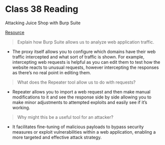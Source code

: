 # Class 38 Reading

Attacking Juice Shop with Burp Suite

[Resource](https://www.technipages.com/what-is-burp-suite)

> Explain how Burp Suite allows us to analyze web application traffic.
   - The proxy itself allows you to configure which domains have their web traffic intercepted and what sort of traffic is shown. For example, intercepting web requests is helpful as you can edit them to test how the website reacts to unusual requests, however intercepting the responses as there’s no real point in editing them.

> What does the Repeater tool allow us to do with requests?
   - Repeater allows you to import a web request and then make manual modifications to it and see the response side by side allowing you to make minor adjustments to attempted exploits and easily see if it’s working.

> Why might this be a useful tool for an attacker?
   - It facilitates fine-tuning of malicious payloads to bypass security measures or exploit vulnerabilities within a web application, enabling a more targeted and effective attack strategy.